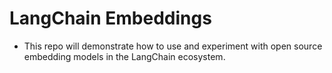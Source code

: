 # LangChain Embeddings
* This repo will demonstrate how to use and experiment with open source embedding models in the LangChain ecosystem.
